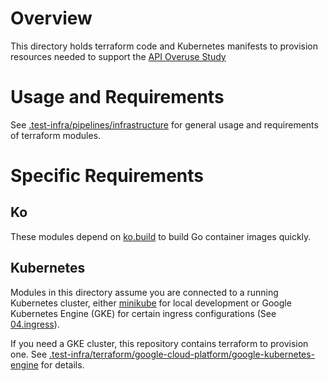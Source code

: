 <!--
    Licensed to the Apache Software Foundation (ASF) under one
    or more contributor license agreements.  See the NOTICE file
    distributed with this work for additional information
    regarding copyright ownership.  The ASF licenses this file
    to you under the Apache License, Version 2.0 (the
    "License"); you may not use this file except in compliance
    with the License.  You may obtain a copy of the License at

      http://www.apache.org/licenses/LICENSE-2.0

    Unless required by applicable law or agreed to in writing,
    software distributed under the License is distributed on an
    "AS IS" BASIS, WITHOUT WARRANTIES OR CONDITIONS OF ANY
    KIND, either express or implied.  See the License for the
    specific language governing permissions and limitations
    under the License.
-->

# Overview

This directory holds terraform code and Kubernetes manifests to provision
resources needed to support the
[API Overuse Study](https://docs.google.com/document/d/1VZ9YphDO7kewBSz5oMXVPHWaib3S03Z6aZ66BhciB3E/edit?usp=sharing&resourcekey=0-ItxMSG72EzfSwVedSz-Zeg)

# Usage and Requirements

See [.test-infra/pipelines/infrastructure](../..) for general usage and
requirements of terraform modules.

# Specific Requirements

## Ko

These modules depend on [ko.build](https://ko.build/) to build Go container
images quickly.

## Kubernetes

Modules in this directory assume you are connected to a running Kubernetes
cluster, either
[minikube](https://minikube.sigs.k8s.io/) for local development or
Google Kubernetes Engine (GKE) for certain ingress
configurations (See [04.ingress](04.ingress)).

If you need a GKE cluster, this repository contains terraform to provision one.
See [.test-infra/terraform/google-cloud-platform/google-kubernetes-engine](../../../../terraform/google-cloud-platform/google-kubernetes-engine)
for details.
